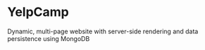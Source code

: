 # YelpCamp
Dynamic, multi-page website with server-side rendering and data persistence using MongoDB
